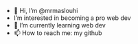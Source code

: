 - 👋 Hi, I’m @mrmaslouhi
-  I’m interested in becoming a pro web dev
- 🌱 I’m currently learning web dev
- 📫 How to reach me: my github

